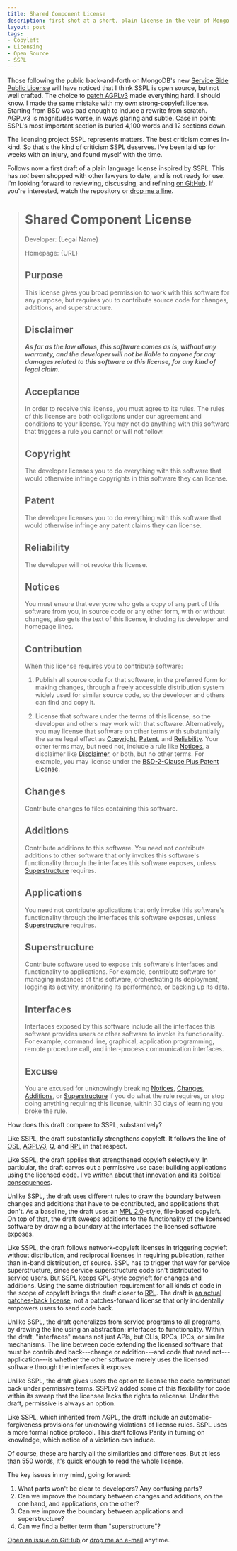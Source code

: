```yaml
---
title: Shared Component License
description: first shot at a short, plain license in the vein of Mongo's SSPL
layout: post
tags:
- Copyleft
- Licensing
- Open Source
- SSPL
---
```


Those following the public back-and-forth on MongoDB's new [Service Side Public License](https://www.mongodb.com/licensing/server-side-public-license) will have noticed that I think SSPL is open source, but not well crafted.  The choice to [patch AGPLv3](https://webassets.mongodb.com/_com_assets/legal/SSPL-compared-to-AGPL.pdf) made everything hard.  I should know.  I made the same mistake with [my own strong-copyleft license](https://licensezero.com/licenses/parity).  Starting from BSD was bad enough to induce a rewrite from scratch.  AGPLv3 is magnitudes worse, in ways glaring and subtle.  Case in point: SSPL's most important section is buried 4,100 words and 12 sections down.

The licensing project SSPL represents matters.  The best criticism comes in-kind.  So that's the kind of criticism SSPL deserves.  I've been laid up for weeks with an injury, and found myself with the time.

Follows now a first draft of a plain language license inspired by SSPL.  This has _not_ been shopped with other lawyers to date, and is not ready for use.  I'm looking forward to reviewing, discussing, and refining [on GitHub](https://github.com/kemitchell/service-component-license).  If you're interested, watch the repository or [drop me a line](mailto:kyle@kemitchell.com).

> # Shared Component License
>
> Developer: {Legal Name}
>
> Homepage: {URL}
>
> ## Purpose
>
> This license gives you broad permission to work with this software for any purpose, but requires you to contribute source code for changes, additions, and superstructure.
>
> ## Disclaimer
>
> ***As far as the law allows, this software comes as is, without any warranty, and the developer will not be liable to anyone for any damages related to this software or this license, for any kind of legal claim.***
>
> ## Acceptance
>
> In order to receive this license, you must agree to its rules.  The rules of this license are both obligations under our agreement and conditions to your license.  You may not do anything with this software that triggers a rule you cannot or will not follow.
>
> ## Copyright
>
> The developer licenses you to do everything with this software that would otherwise infringe copyrights in this software they can license.
>
> ## Patent
>
> The developer licenses you to do everything with this software that would otherwise infringe any patent claims they can license.
>
> ## Reliability
>
> The developer will not revoke this license.
>
> ## Notices
>
> You must ensure that everyone who gets a copy of any part of this software from you, in source code or any other form, with or without changes, also gets the text of this license, including its developer and homepage lines.
>
> ## Contribution
>
> When this license requires you to contribute software:
>
> 1.  Publish all source code for that software, in the preferred form for making changes, through a freely accessible distribution system widely used for similar source code, so the developer and others can find and copy it.
>
> 2.  License that software under the terms of this license, so the developer and others may work with that software.  Alternatively, you may license that software on other terms with substantially the same legal effect as [Copyright](#copyright), [Patent](#patent), and [Reliability](#reliability).  Your other terms may, but need not, include a rule like [Notices](#notices), a disclaimer like [Disclaimer](#disclaimer), or both, but no other terms.  For example, you may license under the [BSD-2-Clause Plus Patent License](https://spdx.org/licenses/BSD-2-Clause-Patent.html).
>
> ## Changes
>
> Contribute changes to files containing this software.
>
> ## Additions
>
> Contribute additions to this software.  You need not contribute additions to other software that only invokes this software's functionality through the interfaces this software exposes, unless [Superstructure](#superstructure) requires.
>
> ## Applications
>
> You need not contribute applications that only invoke this software's functionality through the interfaces this software exposes, unless [Superstructure](#superstructure) requires.
>
> ## Superstructure
>
> Contribute software used to expose this software's interfaces and functionality to applications.  For example, contribute software for managing instances of this software, orchestrating its deployment, logging its activity, monitoring its performance, or backing up its data.
>
> ## Interfaces
>
> Interfaces exposed by this software include all the interfaces this software provides users or other software to invoke its functionality.  For example, command line, graphical, application programming, remote procedure call, and inter-process communication interfaces.
>
> ## Excuse
>
> You are excused for unknowingly breaking [Notices](#notices), [Changes](#changes), [Additions](#additions), or [Superstructure](#superstructure) if you do what the rule requires, or stop doing anything requiring this license, within 30 days of learning you broke the rule.

How does this draft compare to SSPL, substantively?

Like SSPL, the draft substantially strengthens copyleft.  It follows the line of [OSL](https://opensource.org/licenses/OSL-3.0), [AGPLv3](https://www.gnu.org/licenses/agpl-3.0.en.html), [Q](https://opensource.org/licenses/QPL-1.0), and [RPL](https://opensource.org/licenses/RPL-1.5) in that respect.

Like SSPL, the draft applies that strengthened copyleft selectively.  In particular, the draft carves out a permissive use case: building applications using the licensed code.  I've [written about that innovation and its political consequences](https://writing.kemitchell.com/2018/11/04/Copyleft-Bust-Up.html#commercial).

Unlike SSPL, the draft uses different rules to draw the boundary between changes and additions that have to be contributed, and applications that don't.  As a baseline, the draft uses an [MPL 2.0](https://www.mozilla.org/en-US/MPL/2.0/)-style, file-based copyleft.  On top of that, the draft sweeps additions to the functionality of the licensed software by drawing a boundary at the interfaces the licensed software exposes.

Like SSPL, the draft follows network-copyleft licenses in triggering copyleft without distribution, and reciprocal licenses in requiring publication, rather than in-band distribution, of source.  SSPL has to trigger that way for service superstructure, since service superstructure code isn't distributed to service users.   But SSPL keeps GPL-style copyleft for changes and additions.  Using the same distribution requirement for all kinds of code in the scope of copyleft brings the draft closer to [RPL](https://opensource.org/licenses/RPL-1.5).  The draft is [an actual patches-back license](https://writing.kemitchell.com/2018/08/28/Unhappy-Coincidences.html#software-freedom-doesnt-mean-patches-back), not a patches-forward license that only incidentally empowers users to send code back.

Unlike SSPL, the draft generalizes from service programs to all programs, by drawing the line using an abstraction: interfaces to functionality.  Within the draft, "interfaces" means not just APIs, but CLIs, RPCs, IPCs, or similar mechanisms.  The line between code extending the licensed software that must be contributed back---change or addition---and code that need not---application---is whether the other software merely uses the licensed software through the interfaces it exposes.

Unlike SSPL, the draft gives users the option to license the code contributed back under permissive terms.  SSPLv2 added some of this flexibility for code within its sweep that the licensee lacks the rights to relicense.  Under the draft, permissive is always an option.

Like SSPL, which inherited from AGPL, the draft include an automatic-forgiveness provisions for unknowing violations of license rules.  SSPL uses a more formal notice protocol.  This draft follows Parity in turning on knowledge, which notice of a violation can induce.

Of course, these are hardly all the similarities and differences.  But at less than 550 words, it's quick enough to read the whole license.

The key issues in my mind, going forward:

1. What parts won't be clear to developers?  Any confusing parts?
2. Can we improve the boundary between changes and additions, on the one hand, and applications, on the other?
3. Can we improve the boundary between applications and superstructure?
4. Can we find a better term than "superstructure"?

[Open an issue on GitHub](https://github.com/kemitchell/service-component-license/issues/new) or [drop me an e-mail](mailto:kyle@kemitchell.com) anytime.
